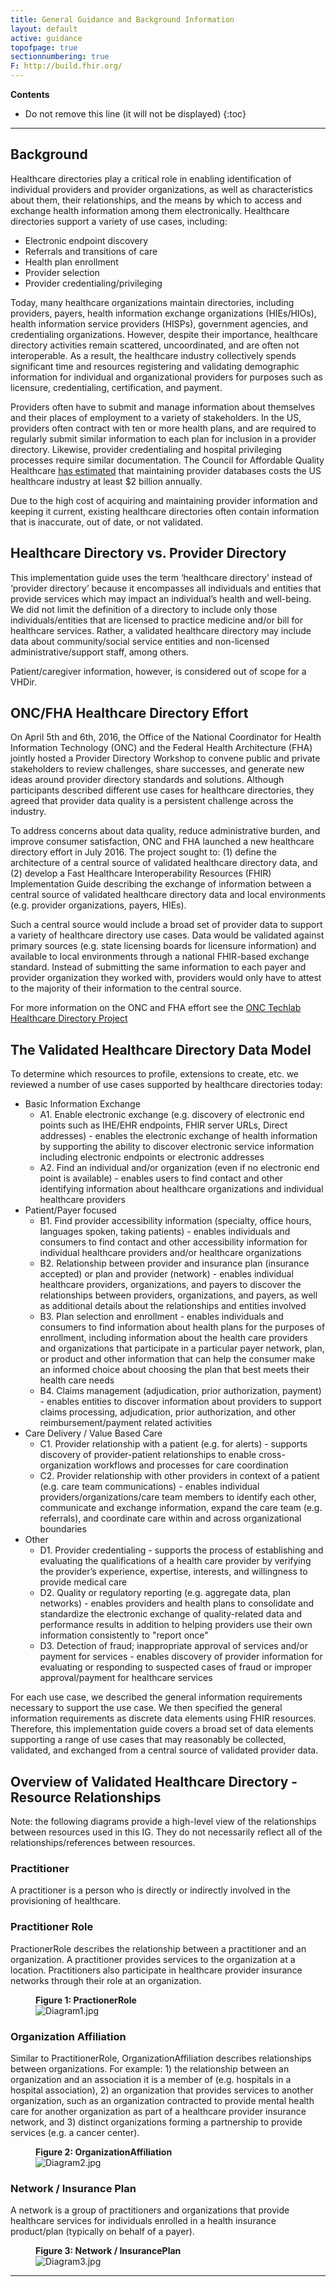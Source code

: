 ```yaml
---
title: General Guidance and Background Information
layout: default
active: guidance
topofpage: true
sectionnumbering: true
F: http://build.fhir.org/
---
```


<!-- TOC  the css styling for this is \pages\assets\css\project.css under 'markdown-toc'-->
**Contents**

* Do not remove this line (it will not be displayed)
{:toc}

---

<!-- end TOC -->

##  Background

Healthcare directories play a critical role in enabling identification of individual providers and provider organizations, as well as characteristics about them, their relationships, and the means by which to access and exchange health information among them electronically. Healthcare directories support a variety of use cases, including:

* Electronic endpoint discovery
* Referrals and transitions of care
* Health plan enrollment
* Provider selection
* Provider credentialing/privileging

Today, many healthcare organizations maintain directories, including providers, payers, health information exchange organizations (HIEs/HIOs), health information service providers (HISPs), government agencies, and credentialing organizations. However, despite their importance, healthcare directory activities remain scattered, uncoordinated, and are often not interoperable. As a result, the healthcare industry collectively spends significant time and resources registering and validating demographic information for individual and organizational providers for purposes such as licensure, credentialing, certification, and payment.

Providers often have to submit and manage information about themselves and their places of employment to a variety of stakeholders. In the US, providers often contract with ten or more health plans, and are required to regularly submit similar information to each plan for inclusion in a provider directory. Likewise, provider credentialing and hospital privileging processes require similar documentation. The Council for Affordable Quality Healthcare [has estimated](https://www.caqh.org/explorations/white-paper-defining-provider-data-dilemma) that maintaining provider databases costs the US healthcare industry at least $2 billion annually.

Due to the high cost of acquiring and maintaining provider information and keeping it current, existing healthcare directories often contain information that is inaccurate, out of date, or not validated.

## Healthcare Directory vs. Provider Directory

This implementation guide uses the term ‘healthcare directory’ instead of ‘provider directory’ because it encompasses all individuals and entities that provide services which may impact an individual’s health and well-being. We did not limit the definition of a directory to include only those individuals/entities that are licensed to practice medicine and/or bill for healthcare services. Rather, a validated healthcare directory may include data about community/social service entities and non-licensed administrative/support staff, among others.

Patient/caregiver information, however, is considered out of scope for a VHDir.

## ONC/FHA Healthcare Directory Effort

On April 5th and 6th, 2016, the Office of the National Coordinator for Health Information Technology (ONC) and the Federal Health Architecture (FHA) jointly hosted a Provider Directory Workshop to convene public and private stakeholders to review challenges, share successes, and generate new ideas around provider directory standards and solutions. Although participants described different use cases for healthcare directories, they agreed that provider data quality is a persistent challenge across the industry. 

To address concerns about data quality, reduce administrative burden, and improve consumer satisfaction, ONC and FHA launched a new healthcare directory effort in July 2016. The project sought to: (1) define the architecture of a central source of validated healthcare directory data, and (2) develop a Fast Healthcare Interoperability Resources (FHIR) Implementation Guide describing the exchange of information between a central source of validated healthcare directory data and local environments (e.g. provider organizations, payers, HIEs).

Such a central source would include a broad set of provider data to support a variety of healthcare directory use cases. Data would be validated against primary sources (e.g. state licensing boards for licensure information) and available to local environments through a national FHIR-based exchange standard. Instead of submitting the same information to each payer and provider organization they worked with, providers would only have to attest to the majority of their information to the central source.

For more information on the ONC and FHA effort see the [ONC Techlab Healthcare Directory Project](https://oncprojectracking.healthit.gov/wiki/display/TechLabSC/Healthcare+Directory)

## The Validated Healthcare Directory Data Model

To determine which resources to profile, extensions to create, etc. we reviewed a number of use cases supported by healthcare directories today:

* Basic Information Exchange
  * A1. Enable electronic exchange (e.g. discovery of electronic end points such as IHE/EHR endpoints, FHIR server URLs, Direct addresses) - enables the electronic exchange of health information by supporting the ability to discover electronic service information including electronic endpoints or electronic addresses
  * A2. Find an individual and/or organization (even if no electronic end point is available) - enables users to find  contact and other identifying information about healthcare organizations and individual healthcare providers
* Patient/Payer focused	
  * B1. Find provider accessibility information (specialty, office hours, languages spoken, taking patients) - enables individuals and consumers to find contact and other accessibility information for individual healthcare providers and/or healthcare organizations
  * B2. Relationship between provider and insurance plan (insurance accepted) or plan and provider (network) - enables individual healthcare providers, organizations, and payers to discover the relationships between providers, organizations, and payers, as well as additional details about the relationships and entities involved
  * B3. Plan selection and enrollment - enables individuals and consumers to find information about health plans for the purposes of enrollment, including information about the  health care providers and organizations that participate in a particular payer network, plan, or product and other information that can help the consumer make an informed choice about choosing the plan that best meets their health care needs
  * B4. Claims management (adjudication, prior authorization, payment) - enables entities to discover information about providers to support claims processing, adjudication, prior authorization, and other reimbursement/payment related activities
* Care Delivery / Value Based Care	
  * C1. Provider relationship with a patient (e.g. for alerts) - supports discovery of provider-patient relationships to enable cross-organization workflows and processes for care coordination
  * C2. Provider relationship with other providers in context of a patient (e.g. care team communications) - enables individual providers/organizations/care team members to identify each other, communicate and exchange information, expand the care team (e.g. referrals), and coordinate care within and across organizational boundaries
* Other	
  * D1. Provider credentialing -  supports the process of establishing and evaluating the qualifications of a health care provider by verifying the provider’s experience, expertise, interests, and willingness to provide medical care
  * D2. Quality or regulatory reporting (e.g. aggregate data, plan networks) - enables providers and health plans to consolidate and standardize the electronic exchange of quality-related data and performance results in addition to helping providers use their own information consistently to "report once"
  * D3. Detection of fraud; inappropriate approval of services and/or payment for services - enables discovery of provider information for evaluating or responding to suspected cases of fraud or improper approval/payment for healthcare services

For each use case, we described the general information requirements necessary to support the use case. We then specified the general information requirements as discrete data elements using FHIR resources. Therefore, this implementation guide covers a broad set of data elements supporting a range of use cases that may reasonably be collected, validated, and exchanged from a central source of validated provider data.

## Overview of Validated Healthcare Directory - Resource Relationships

Note: the following diagrams provide a high-level view of the relationships between resources used in this IG. They do not necessarily reflect all of the relationships/references between resources.

### Practitioner

A practitioner is a person who is directly or indirectly involved in the provisioning of healthcare.

### Practitioner Role

PractionerRole describes the relationship between a practitioner and an organization. A practitioner provides services to the organization at a location.  Practitioners also participate in healthcare provider insurance networks through their role at an organization.

<figure class="figure">
<figcaption class="figure-caption"><strong>Figure 1: PractionerRole </strong></figcaption>
  <img src="assets/images/diagram1.jpg" class="figure-img img-responsive img-rounded center-block" alt="Diagram1.jpg" />
</figure>

### Organization Affiliation

Similar to PractitionerRole, OrganizationAffiliation describes relationships between organizations. For example: 1) the relationship between an organization and an association it is a member of (e.g. hospitals in a hospital association),  2) an organization that provides services to another organization, such as an organization contracted to provide mental health care for another organization as part of a healthcare provider insurance network, and 3) distinct organizations forming a partnership to provide services (e.g. a cancer center).

<figure class="figure">
<figcaption class="figure-caption"><strong>Figure 2: OrganizationAffiliation </strong></figcaption>
  <img src="assets/images/diagram2.jpg" class="figure-img img-responsive img-rounded center-block" alt="Diagram2.jpg" />
</figure>

### Network / Insurance Plan

A network is a group of practitioners and organizations that provide healthcare services for individuals enrolled in a health insurance product/plan (typically on behalf of a payer).

<figure class="figure">
<figcaption class="figure-caption"><strong>Figure 3: Network / InsurancePlan </strong></figcaption>
  <img src="assets/images/diagram3.jpg" class="figure-img img-responsive img-rounded center-block" alt="Diagram3.jpg" />
</figure>


------------------------------------------------------------------------

